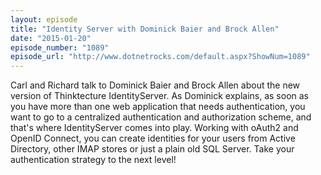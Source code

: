 ```yaml
---
layout: episode
title: "Identity Server with Dominick Baier and Brock Allen"
date: "2015-01-20"
episode_number: "1089"
episode_url: "http://www.dotnetrocks.com/default.aspx?ShowNum=1089"
---
```


Carl and Richard talk to Dominick Baier and Brock Allen about the new version of Thinktecture IdentityServer. As Dominick explains, as soon as you have more than one web application that needs authentication, you want to go to a centralized authentication and authorization scheme, and that's where IdentityServer comes into play. Working with oAuth2 and OpenID Connect, you can create identities for your users from Active Directory, other IMAP stores or just a plain old SQL Server. Take your authentication strategy to the next level!
